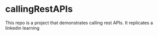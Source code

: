 # callingRestAPIs
This repo is a project that demonstrates calling rest APIs. It replicates a linkedin learning
